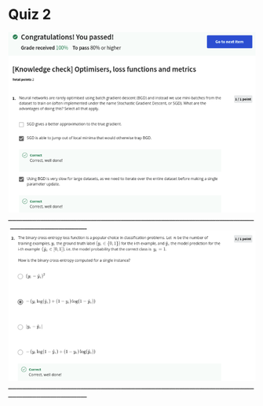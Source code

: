 # Quiz 2
![img1](https://github.com/AyaKhaledYousef/TensorFlow-2-for-Deep-Learning-Specialization/blob/main/1-%20Getting%20started%20with%20TensorFlow%202/Week%201/Images/11.png)
ـــــــــــــــــــــــــــــــــــــــــــــــــــــــــــــــــــــــــــــــــــــــــــــــــــــــــــــــــــــــــــــــــــــــــــــــــــــــــــــــــ
![img2](https://github.com/AyaKhaledYousef/TensorFlow-2-for-Deep-Learning-Specialization/blob/main/1-%20Getting%20started%20with%20TensorFlow%202/Week%201/Images/22.png)
ـــــــــــــــــــــــــــــــــــــــــــــــــــــــــــــــــــــــــــــــــــــــــــــــــــــــــــــــــــــــــــــــــــــــــــــــــــــــــــــــــ

